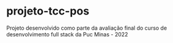 # projeto-tcc-pos
Projeto desenvolvido como parte da avaliação final do curso de desenvolvimento full stack da Puc Minas - 2022
